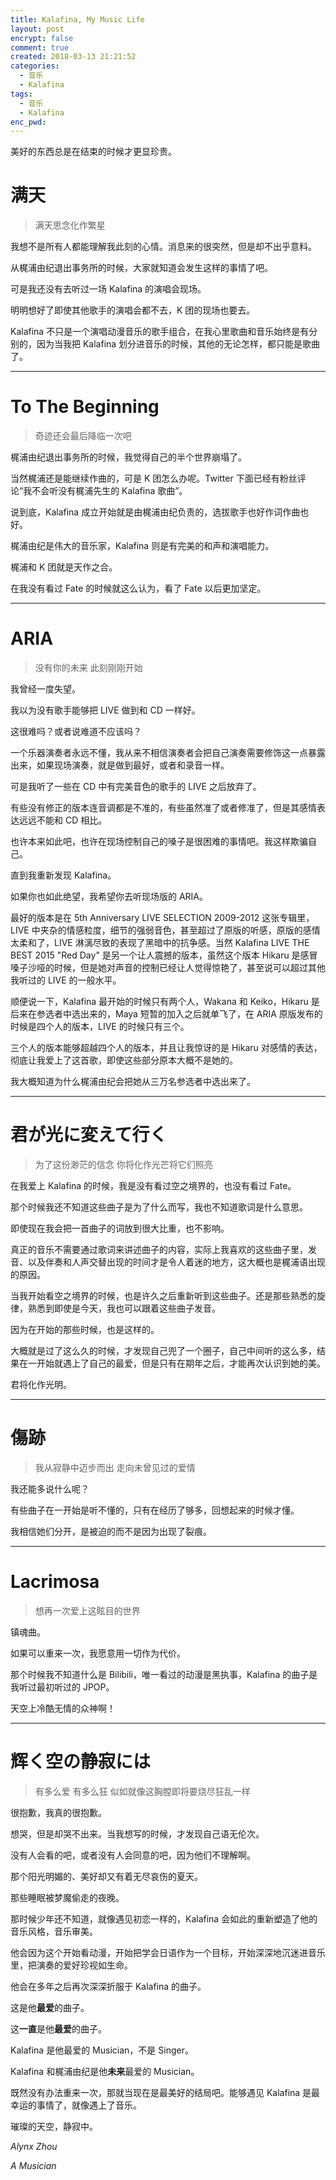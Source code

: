 ```yaml
---
title: Kalafina, My Music Life
layout: post
encrypt: false
comment: true
created: 2018-03-13 21:21:52
categories:
  - 音乐
  - Kalafina
tags:
  - 音乐
  - Kalafina
enc_pwd:
---
```

美好的东西总是在结束的时候才更显珍贵。

<!--more-->

# 满天

<blockquote class="center-quote">满天思念化作繁星</blockquote>

我想不是所有人都能理解我此刻的心情。消息来的很突然，但是却不出乎意料。

从梶浦由纪退出事务所的时候，大家就知道会发生这样的事情了吧。

可是我还没有去听过一场 Kalafina 的演唱会现场。

明明想好了即使其他歌手的演唱会都不去，K 团的现场也要去。

Kalafina 不只是一个演唱动漫音乐的歌手组合，在我心里歌曲和音乐始终是有分别的，因为当我把 Kalafina 划分进音乐的时候，其他的无论怎样，都只能是歌曲了。

-------

# To The Beginning

<blockquote class="center-quote">奇迹还会最后降临一次吧</blockquote>

梶浦由纪退出事务所的时候，我觉得自己的半个世界崩塌了。

当然梶浦还是能继续作曲的，可是 K 团怎么办呢。Twitter 下面已经有粉丝评论“我不会听没有梶浦先生的 Kalafina 歌曲”。

说到底，Kalafina 成立开始就是由梶浦由纪负责的，选拔歌手也好作词作曲也好。

梶浦由纪是伟大的音乐家，Kalafina 则是有完美的和声和演唱能力。

梶浦和 K 团就是天作之合。

在我没有看过 Fate 的时候就这么认为，看了 Fate 以后更加坚定。

-------

# ARIA

<blockquote class="center-quote">没有你的未来 此刻刚刚开始</blockquote>

我曾经一度失望。

我以为没有歌手能够把 LIVE 做到和 CD 一样好。

这很难吗？或者说难道不应该吗？

一个乐器演奏者永远不懂，我从来不相信演奏者会把自己演奏需要修饰这一点暴露出来，如果现场演奏，就是做到最好，或者和录音一样。

可是我听了一些在 CD 中有完美音色的歌手的 LIVE 之后放弃了。

有些没有修正的版本连音调都是不准的，有些虽然准了或者修准了，但是其感情表达远远不能和 CD 相比。

也许本来如此吧，也许在现场控制自己的嗓子是很困难的事情吧。我这样欺骗自己。

直到我重新发现 Kalafina。

如果你也如此绝望，我希望你去听现场版的 ARIA。

最好的版本是在 5th Anniversary LIVE SELECTION 2009-2012 这张专辑里，LIVE 中夹杂的情感粒度，细节的强弱音色，甚至超过了原版的听感，原版的感情太柔和了，LIVE 淋漓尽致的表现了黑暗中的抗争感。当然 Kalafina LIVE THE BEST 2015 "Red Day" 是另一个让人震撼的版本，虽然这个版本 Hikaru 是感冒嗓子沙哑的时候，但是她对声音的控制已经让人觉得惊艳了，甚至说可以超过其他我听过的 LIVE 的一般水平。

顺便说一下，Kalafina 最开始的时候只有两个人，Wakana 和 Keiko，Hikaru 是后来在参选者中选出来的，Maya 短暂的加入之后就单飞了，在 ARIA 原版发布的时候是四个人的版本，LIVE 的时候只有三个。

三个人的版本能够超越四个人的版本，并且让我惊讶的是 Hikaru 对感情的表达，彻底让我爱上了这首歌，即使这些部分原本大概不是她的。

我大概知道为什么梶浦由纪会把她从三万名参选者中选出来了。

-------

# 君が光に変えて行く

<blockquote class="center-quote">为了这份渺茫的信念 你将化作光芒将它们照亮</blockquote>

在我爱上 Kalafina 的时候，我是没有看过空之境界的，也没有看过 Fate。

那个时候我还不知道这些曲子是为了什么而写，我也不知道歌词是什么意思。

即使现在我会把一首曲子的词放到很大比重，也不影响。

真正的音乐不需要通过歌词来讲述曲子的内容，实际上我喜欢的这些曲子里，发音、以及伴奏和人声交替出现的时间才是令人着迷的地方，这大概也是梶浦语出现的原因。

当我开始看空之境界的时候，也是许久之后重新听到这些曲子。还是那些熟悉的旋律，熟悉到即使是今天，我也可以跟着这些曲子发音。

因为在开始的那些时候，也是这样的。

大概就是过了这么久的时候，才发现自己兜了一个圈子，自己中间听的这么多，结果在一开始就遇上了自己的最爱，但是只有在期年之后，才能再次认识到她的美。

君将化作光明。

-------

# 傷跡

<blockquote class="center-quote">我从寂静中迈步而出 走向未曾见过的爱情</blockquote>

我还能多说什么呢？

有些曲子在一开始是听不懂的，只有在经历了够多，回想起来的时候才懂。

我相信她们分开，是被迫的而不是因为出现了裂痕。

-------

# Lacrimosa

<blockquote class="center-quote">想再一次爱上这眩目的世界</blockquote>

镇魂曲。

如果可以重来一次，我愿意用一切作为代价。

那个时候我不知道什么是 Bilibili，唯一看过的动漫是黑执事，Kalafina 的曲子是我听过最初听过的 JPOP。

天空上冷酷无情的众神啊！

-------

# 辉く空の静寂には

<blockquote class="center-quote">有多么爱 有多么狂 似如就像这胸膛即将要烧尽狂乱一样</blockquote>

很抱歉，我真的很抱歉。

想哭，但是却哭不出来。当我想写的时候，才发现自己语无伦次。

没有人会看的吧，或者没有人会同意的吧，因为他们不理解啊。

那个阳光明媚的、美好却又有着无尽哀伤的夏天。

那些睡眠被梦魔偷走的夜晚。

那时候少年还不知道，就像遇见初恋一样的，Kalafina 会如此的重新塑造了他的音乐风格，音乐审美。

他会因为这个开始看动漫，开始把学会日语作为一个目标，开始深深地沉迷进音乐里，把演奏的爱好珍视如生命。

他会在多年之后再次深深折服于 Kalafina 的曲子。

这是他**最爱**的曲子。

这**一直**是他**最爱**的曲子。

Kalafina 是他最爱的 Musician，不是 Singer。

Kalafina 和梶浦由纪是他**未来**最爱的 Musician。

既然没有办法重来一次，那就当现在是最美好的结局吧。能够遇见 Kalafina 是最幸运的事情了，就像遇上了音乐。

璀璨的天空，静寂中。

*Alynx Zhou*

*A Musician*
